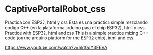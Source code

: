 # CaptivePortalRobot_css
Practica con ESP32, html y  css
 Esta es una practica simple mezclando codigo C++ (en la plataforma arduino para el chip ESP32), html y css.
 Practice with ESP32, html and css
 This is a simple practice mixing C++ code (on the arduino platform for the ESP32 chip), html and css.
 
 
https://www.youtube.com/watch?v=hktQdY3E6VA

